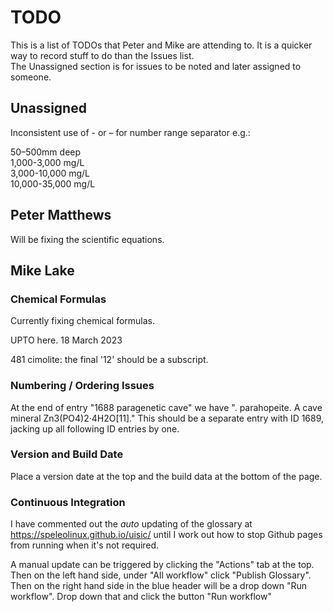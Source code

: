 # TODO

This is a list of TODOs that Peter and Mike are attending to.
It is a quicker way to record stuff to do than the Issues list.    
The Unassigned section is for issues to be noted and later assigned to
someone.

## Unassigned

Inconsistent use of - or – for number range separator e.g.:

50–500mm deep    
1,000-3,000 mg/L    
3,000-10,000 mg/L    
10,000-35,000 mg/L

## Peter Matthews

Will be fixing the scientific equations.

## Mike Lake

### Chemical Formulas

Currently fixing chemical formulas.

UPTO here. 18 March 2023

481 cimolite: the final '12' should be a subscript.

### Numbering / Ordering Issues

At the end of entry "1688 paragenetic cave" we have ". parahopeite. A cave mineral 
Zn3(PO4)2·4H2O[11]." This should be a separate entry with ID 1689, jacking up all following ID entries by one.

### Version and Build Date 

Place a version date at the top and the build data at the bottom of the page.

### Continuous Integration

I have commented out the *auto* updating of the glossary at <https://speleolinux.github.io/uisic/>
until I work out how to stop Github pages from running when it's not required.

A manual update can be triggered by clicking the "Actions" tab at the top.
Then on the left hand side, under "All workflow" click "Publish Glossary".
Then on the right hand side in the blue header will be a drop down "Run workflow".
Drop down that and click the button "Run workflow"


